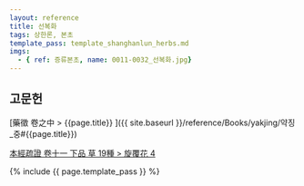 ```yaml
---
layout: reference
title: 선복화
tags: 상한론, 본초
template_pass: template_shanghanlun_herbs.md
imgs:
  - { ref: 증류본초, name: 0011-0032_선복화.jpg}
---
```




## 고문헌

[藥徵 卷之中 > {{page.title}} ]({{ site.baseurl }}/reference/Books/yakjing/약징_중#{{page.title}})

[本經疏證 卷十一 下品 草 19種 > 旋覆花 4](https://mediclassics.kr/books/154/volume/11/#content_31)

{% include {{ page.template_pass }} %}
